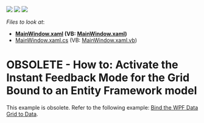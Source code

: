 <!-- default badges list -->
![](https://img.shields.io/endpoint?url=https://codecentral.devexpress.com/api/v1/VersionRange/128647836/11.2.5%2B)
[![](https://img.shields.io/badge/Open_in_DevExpress_Support_Center-FF7200?style=flat-square&logo=DevExpress&logoColor=white)](https://supportcenter.devexpress.com/ticket/details/E3160)
[![](https://img.shields.io/badge/📖_How_to_use_DevExpress_Examples-e9f6fc?style=flat-square)](https://docs.devexpress.com/GeneralInformation/403183)
<!-- default badges end -->
<!-- default file list -->
*Files to look at*:

* **[MainWindow.xaml](./CS/dxSample-InstanceFeedbackMode/MainWindow.xaml) (VB: [MainWindow.xaml](./VB/dxSample-InstanceFeedbackMode/MainWindow.xaml))**
* [MainWindow.xaml.cs](./CS/dxSample-InstanceFeedbackMode/MainWindow.xaml.cs) (VB: [MainWindow.xaml.vb](./VB/dxSample-InstanceFeedbackMode/MainWindow.xaml.vb))
<!-- default file list end -->
# OBSOLETE - How to: Activate the Instant Feedback Mode for the Grid Bound to an Entity Framework model


This example is obsolete. Refer to the following example: [Bind the WPF Data Grid to Data](https://github.com/DevExpress-Examples/how-to-bind-wpf-grid-to-data).

<br/>


